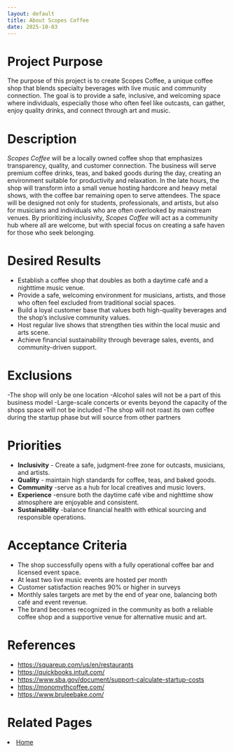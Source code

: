 ```yaml
---
layout: default
title: About Scopes Coffee
date: 2025-10-03
---
```


# Project Purpose 
The purpose of this project is to create Scopes Coffee, a unique coffee shop that blends specialty beverages with live music and community connection. The goal is to provide a safe, inclusive, and welcoming space where individuals, especially those who often feel like outcasts, can gather, enjoy quality drinks, and connect through art and music.

# Description
_Scopes Coffee_ will be a locally owned coffee shop that emphasizes transparency, quality, and customer connection. The business will serve premium coffee drinks, teas, and baked goods during the day, creating an environment suitable for productivity and relaxation. In the late hours, the shop will transform into a small venue hosting hardcore and heavy metal shows, with the coffee bar remaining open to serve attendees. The space will be designed not only for students, professionals, and artists, but also for musicians and individuals who are often overlooked by mainstream venues. By prioritizing inclusivity, _Scopes Coffee_ will act as a community hub where all are welcome, but with special focus on creating a safe haven for those who seek belonging. 

# Desired Results
- Establish a coffee shop that doubles as both a daytime café and a nighttime music venue.
- Provide a safe, welcoming environment for musicians, artists, and those who often feel excluded from traditional social spaces.
- Build a loyal customer base that values both high-quality beverages and the shop’s inclusive community values.
- Host regular live shows that strengthen ties within the local music and arts scene.
- Achieve financial sustainability through beverage sales, events, and community-driven support.

# Exclusions
-The shop will only be one location
-Alcohol sales will not be a part of this business model 
-Large-scale concerts or events beyond the capacity of the shops space will not be included 
-The shop will not roast its own coffee during the startup phase but will source from other partners 

# Priorities 
- **Inclusivity** - Create a safe, judgment-free zone for outcasts, musicians, and artists.
- **Quality** - maintain high standards for coffee, teas, and baked goods.
- **Community** -serve as a hub for local creatives and music lovers.
- **Experience** -ensure both the daytime café vibe and nighttime show atmosphere are enjoyable and consistent.
- **Sustainability** -balance financial health with ethical sourcing and responsible operations.

# Acceptance Criteria
- The shop successfully opens with a fully operational coffee bar and licensed event space.
- At least two live music events are hosted per month
- Customer satisfaction reaches 90% or higher in surveys
- Monthly sales targets are met by the end of year one, balancing both café and event revenue.
- The brand becomes recognized in the community as both a reliable coffee shop and a supportive venue for alternative music and art.

# References 
- <https://squareup.com/us/en/restaurants>
- <https://quickbooks.intuit.com/>
- <https://www.sba.gov/document/support-calculate-startup-costs>
- <https://monomythcoffee.com/>
- <https://www.bruleebake.com/>

# Related Pages
  <li><a href="{{ site.baseurl }}/index.html">Home</a></li>